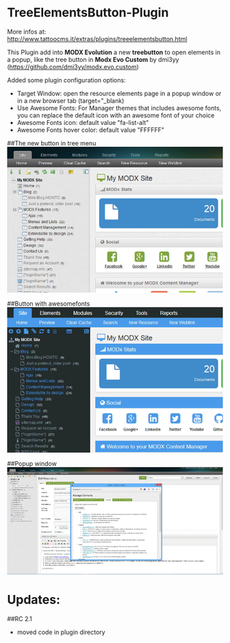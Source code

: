 TreeElementsButton-Plugin
=========================

More infos at: 
http://www.tattoocms.it/extras/plugins/treeelementsbutton.html

This Plugin add into **MODX Evolution** a new **treebutton** to open elements in a popup, like the tree button in **Modx Evo Custom** by dmi3yy (https://github.com/dmi3yy/modx.evo.custom)

Added some plugin configuration options:

* Target Window: open the resource elements page in a popup window or in a new browser tab (target="_blank)
* Use Awesome Fonts: For Manager themes that includes awesome fonts, you can replace the default icon with an awesome font of your choice
* Awesome Fonts icon: default value "fa-list-alt"
* Awesome Fonts hover color: default value "FFFFFF"

##The new button in tree menu
![treebutton](https://raw.githubusercontent.com/Nicola1971/TreeElementsButton-Plugin/master/button.jpg)

##Button with awesomefonts
![awesome treebutton](https://raw.githubusercontent.com/Nicola1971/TreeElementsButton-Plugin/master/awesome-button.jpg)

##Popup window
![pop window](https://raw.githubusercontent.com/Nicola1971/TreeElementsButton-Plugin/master/popup-screen.jpg)


# Updates:

##RC 2.1

* moved code in plugin directory

